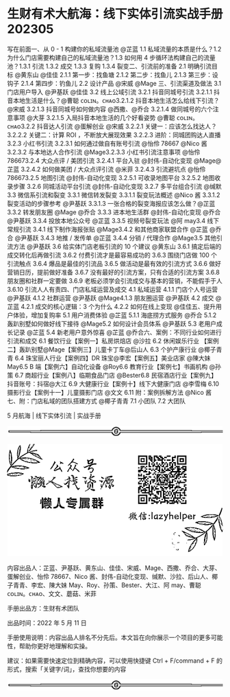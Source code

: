 # 生财有术大航海：线下实体引流实战手册 202305

写在前面一、从 0 - 1 构建你的私域流量池 @芷蓝 1.1 私域流量的本质是什么？1.2 为什么门店需要构建自己的私域流量池？1.3 如何用 4 步循环法构建自己的流量池？1.3.1 引流 1.3.2 成交 1.3.3 复购 1.3.4 裂变二、引流前的准备 2.1 明确引流目标 @黄东山 @佳佳 2.1.1 第一步：找鱼塘 2.1.2 第二步：找鱼儿 2.1.3 第三步：设钩子 2.1.4 第四步：钓鱼儿 2.2 设计产品 @宋威 @Mage 三、引流渠道及做法 3.1 门店用户导入 @尹基跃 @佳佳 3.2 线上公域引流 3.2.1 抖音同城号引流 3.2.1.1 抖音本地生活是什么？@曹聪 ᴄᴏʟɪɴ。ᴄʜᴀᴏ3.2.1.2 抖音本地生活怎么给线下引流？ @宋威 3.2.1.3 抖音同城号如何做内容 @西撒、@乔合 3.2.1.4 做同城号的六个注意事项 @大芽 3.2.1.5 入局抖音本地生活的几个好看姿势 @曹聪 ᴄᴏʟɪɴ。ᴄʜᴀᴏ3.2.2 抖音达人引流 @蛋解创业 @宋威 3.2.2.1 关键一：应该怎么找达人？3.2.2.2 关键二：计算 ROI ，不断放大展现效果 3.2.2.3 进阶：同城团购达人直播 3.2.3 小红书引流 3.2.3.1 如何通过做自有账号引流 @怡伶 78667 @Nico 酱 3.2.3.2 与本地达人合作引流 @Mage3.2.3.3 小红书引流注意事项 @怡伶 786673.2.4 大众点评 / 美团引流 3.2.4.1 平台入驻 @封伟-自动化变现 @Mage@芷蓝 3.2.4.2 如何做美团 / 大众点评引流 @米菲 3.2.4.3 引流避坑点 @怡伶 786673.2.5 地图引流 @封伟-自动化变现 3.2.5.1 可收录地图平台 3.2.5.2 地图收录步骤 3.2.6 同城活动平台引流 @封伟-自动化变现 3.2.7 多平台组合引流 @缄默 3.3 微信系引流和裂变 3.3.1 微信转发裂变 3.3.1.1 裂变玩法概述 @Nico 酱 3.3.1.2 裂变活动的步骤参考 @尹基跃 3.3.1.3 一张合格的裂变海报应该怎么做？@芷蓝 3.3.2 转发朋友圈 @Mage @乔合 3.3.3 进本地生活群 @封伟-自动化变现 @乔合 @尹基跃 3.3.4 投放本地公众号 @芷蓝 3.3.5 视频号裂变玩法 @阿 may3.4 线下常规引流 3.4.1 线下制作海报张贴 @Mage3.4.2 和其他商家联盟合作 @芷蓝 @乔合 @尹基跃 3.4.3 地推 / 发传单 @芷蓝 3.4.4 分销 / 代理合作 @Mage3.5 其他引流方法 @尹基跃 3.6 给实体门店老板引流的 10 个建议 @黄东山 3.6.1 搞定后端的成交转化后再做引流 3.6.2 付费引流才是最容易成功的 3.6.3 围绕门店做 100 个引流触点 3.6.4 爆品是最佳的引流品 3.6.5 做活动是最有效的引流方式 3.6.6 做好营销日历，提前做好准备 3.6.7 没有最好的引流方案，只有合适的引流方案 3.6.8 朋友圈和社群一定要做 3.6.9 老板必须学会引流成交与基本的营销，不能假手于人 3.6.10 引流人人有责四、门店私域运营及成交 4.1 私域运营 4.1.1 门店个人号运营 @尹基跃 4.1.2 社群运营 @尹基跃 @Mage4.1.3 朋友圈运营 @尹基跃 4.2 成交 @芷蓝 4.2.1 成交的核心逻辑：3 个为什么 4.2.2 如何在线上变现 @佳佳五、提升用户体验，增加复购率 5.1 用户消费体验 @芷蓝 5.1.1 海底捞方式服务 @乔合 5.1.2 轰趴别墅如何做好线下接待 @Mage5.2 如何设计会员体系 @尹基跃 5.3 老用户成长记录 @芷蓝 5.4 新老用户意外惊喜 @芷蓝 @乔合六、案例：不同行业如何进行引流和成交 6.1 餐饮行业【案例一】私房烘焙店 @沙拉 6.2 休闲娱乐行业 【案例二】轰趴别墅@Mage【案例三】儿童卡丁车@后山人 6.3 个护产康行业 @椰子青青 6.4 珠宝丽人行业【案例四】DR 珠宝@李宏【案例五】美业店家 @陳大妹 May6.5 B 端【案例六】自动化设备 @Roy6.6 教育行业【案例七】书画机构 @孙策 6.7 商超行业【案例八】临期食品门店 @Bester6.8 民宿酒店行业【案例九】抖音账号：抖宿@大江 6.9 大健康行业【案例十】线下大健康门店 @李雪梅 6.10 摄影行业【案例十一】儿童摄影门店 @文文 6.11 附：案例拆解方法 @Nico 酱七、附：门店私域的团队搭建方式 @椰子青青 7.1 小团队 7.2 大团队

5 月航海 | 线下实体引流 | 实战手册

![](img/70c086163efe63c67f3a76278afd7895.png)

![](img/63bed242011514271e10d8beee809070.png)

内容出品人：芷蓝、尹基跃、黄东山、佳佳、宋威、Mage、西撒、乔合、大芽、蛋解创业、怡伶 78667、Nico 酱、封伟-自动化变现、缄默、沙拉、后山人、椰子青青、李宏、陳大妹 May、Roy、孙策、Bester、大江、阿 may、曹聪 ᴄᴏʟɪɴ。ᴄʜᴀᴏ、文文、蘑菇、米菲

手册出品方：生财有术团队

出品时间：2022 年 5 月 11 日

手册使用说明：内容出品人排名不分先后。本文旨在向你展示一个项目的更多可能性，帮助你更好地理解和实操。

建议：如果需要快速定位到精确内容，可以使用快捷键 Ctrl + F/command + F 的形式，搜索「关键字/词」，查找你想要的内容

![](img/c69896f35a471434c050312f3ce3d560.png)